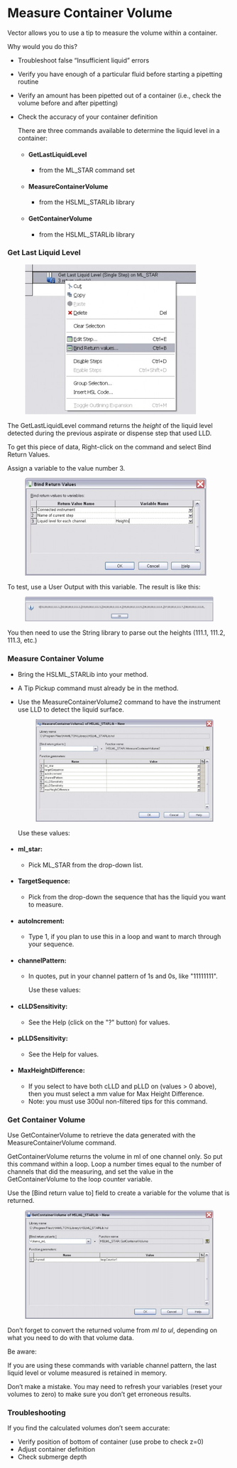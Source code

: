 # Measure Container Volume

Vector allows you to use a tip to measure the volume within a container.

Why would you do this?

* Troubleshoot false “Insufficient liquid” errors
* Verify you have enough of a particular fluid before starting a pipetting routine
* Verify an amount has been pipetted out of a container (i.e., check the volume before and after pipetting)
*   Check the accuracy of your container definition

    There are three commands available to determine the liquid level in a container:

    * #### GetLastLiquidLevel
      * from the ML\_STAR command set
    * #### MeasureContainerVolume
      * from the HSLML\_STARLib library
    * #### GetContainerVolume
      * from the HSLML\_STARLib library

### Get Last Liquid Level

<figure><img src="../.gitbook/assets/image (180).png" alt=""><figcaption></figcaption></figure>

The GetLastLiquidLevel command returns the _height_ of the liquid level detected during the previous aspirate or dispense step that used LLD.

To get this piece of data, Right-click on the command and select Bind Return Values.

Assign a variable to the value number 3.

<figure><img src="../.gitbook/assets/image (181).png" alt=""><figcaption></figcaption></figure>

To test, use a User Output with this variable. The result is like this:

<figure><img src="../.gitbook/assets/image (182).png" alt=""><figcaption></figcaption></figure>

You then need to use the String library to parse out the heights (111.1, 111.2, 111.3, etc.)

### Measure Container Volume

* Bring the HSLML\_STARLib into your method.
* A Tip Pickup command must already be in the method.
*   Use the MeasureContainerVolume2 command to have the instrument use LLD to detect the liquid surface.

    <figure><img src="../.gitbook/assets/image (183).png" alt=""><figcaption></figcaption></figure>

    Use these values:
* #### ml\_star:
  * Pick ML\_STAR from the drop-down list.
* #### TargetSequence:
  * Pick from the drop-down the sequence that has the liquid you want to measure.
* #### autoIncrement:
  * Type 1, if you plan to use this in a loop and want to march through your sequence.
* #### channelPattern:
  *   In quotes, put in your channel pattern of 1s and 0s, like "11111111".

      Use these values:
* #### cLLDSensitivity:
  * See the Help (click on the "?" button) for values.
* #### pLLDSensitivity:
  * See the Help for values.
* #### MaxHeightDifference:
  * If you select to have both cLLD and pLLD on (values > 0 above), then you must select a mm value for Max Height Difference.
  * Note: you must use 300ul non-filtered tips for this command.

### Get Container Volume

Use GetContainerVolume to retrieve the data generated with the MeasureContainerVolume command.

GetContainerVolume returns the volume in ml of one channel only. So put this command within a loop. Loop a number times equal to the number of channels that did the measuring, and set the value in the GetContainerVolume to the loop counter variable.

Use the \[Bind return value to] field to create a variable for the volume that is returned.

<figure><img src="../.gitbook/assets/image (184).png" alt=""><figcaption></figcaption></figure>

Don’t forget to convert the returned volume from _ml to ul_, depending on what you need to do with that volume data.

Be aware:

If you are using these commands with variable channel pattern, the last liquid level or volume measured is retained in memory.

Don’t make a mistake. You may need to refresh your variables (reset your volumes to zero) to make sure you don’t get erroneous results.

### Troubleshooting

If you find the calculated volumes don’t seem accurate:

* Verify position of bottom of container (use probe to check z=0)
* Adjust container definition
* Check submerge depth
